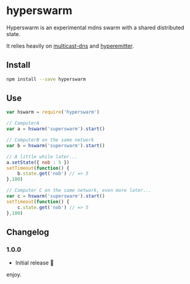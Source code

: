 # hyperswarm 

Hyperswarm is an experimental mdns swarm with a shared distributed state.

It relies heavily on [multicast-dns](https://www.npmjs.com/package/multicast-dns) and [hyperemitter](https://www.npmjs.com/package/hyperemitter).

## Install

```sh
npm install --save hyperswarm
```

## Use

```js
var hswarm = require('hyperswarm')

// ComputerA
var a = hswarm('superswarm').start()

// ComputerB on the same network
var b = hswarm('superswarm').start()

// A little while later...
a.setState({ nob : 5 })
setTimeout(function() {
    b.state.get('nob') // => 5
},100)

// Computer C on the same network, even more later...
var c = hswarm('superswarm').start()
setTimeout(function() {
    c.state.get('nob') // => 5
},100)
```

## Changelog

### 1.0.0

* Initial release :tada:

enjoy.
